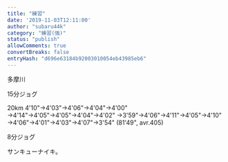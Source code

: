 ```yaml
---
title: "練習"
date: '2019-11-03T12:11:00'
author: "subaru44k"
category: "練習(強)"
status: "publish"
allowComments: true
convertBreaks: false
entryHash: "d696e63184b92003010054eb43985eb6"
---
```

多摩川

15分ジョグ

20km
4'10"→4'03"→4'06"→4'04"→4'00"
→4'14"→4'05"→4'05"→4'04"→4'02"
→3'59"→4'06"→4'11"→4'05"→4'10"
→4'06"→4'01"→4'03"→4'07"→3'54"
(81'49", avr.405)

8分ジョグ

サンキューナイキ。
